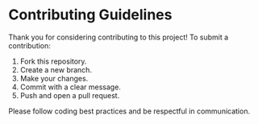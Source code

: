 # Contributing Guidelines

Thank you for considering contributing to this project! To submit a contribution:

1. Fork this repository.
2. Create a new branch.
3. Make your changes.
4. Commit with a clear message.
5. Push and open a pull request.

Please follow coding best practices and be respectful in communication.
